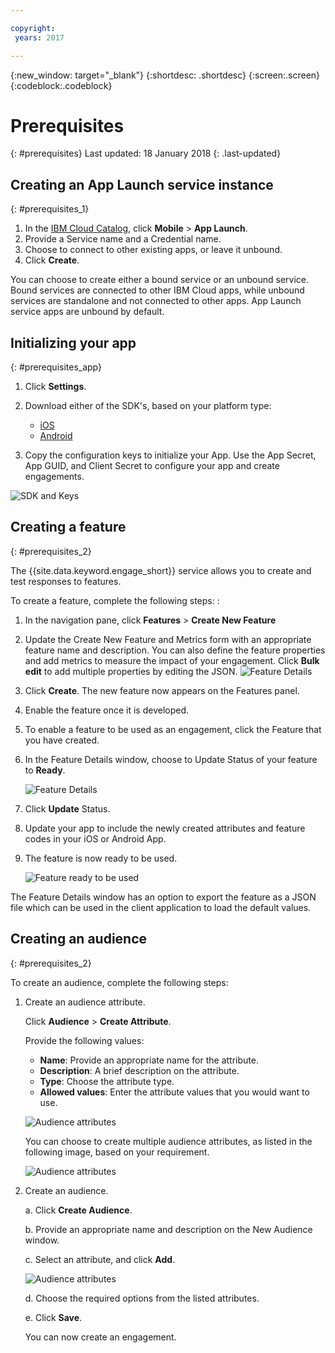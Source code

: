 ```yaml
---

copyright:
 years: 2017

---
```


{:new_window: target="_blank"}
{:shortdesc: .shortdesc}
{:screen:.screen}
{:codeblock:.codeblock}

# Prerequisites
{: #prerequisites}
Last updated: 18 January 2018
{: .last-updated}


## Creating an App Launch service instance
{: #prerequisites_1}

1. In the [IBM Cloud Catalog](https://console.ng.bluemix.net/catalog/), click **Mobile** > **App Launch**.
2. Provide a Service name and a Credential name.
3. Choose to connect to other existing apps, or leave it unbound.
4. Click **Create**.


You can choose to create either a bound service or an unbound service. Bound services are connected to other IBM Cloud apps, while unbound services are standalone and not connected to other apps. App Launch service apps are unbound by default.

## Initializing your app
{: #prerequisites_app}

1. Click **Settings**.
1. Download either of the SDK's, based on your platform type:
	- [iOS](https://github.ibm.com/Engage/bms-clientsdk-ios-swift-engage)
	- [Android](https://github.ibm.com/Engage/bms-clientsdk-android-engage)

2. Copy the configuration keys to initialize your App. Use the App Secret, App GUID, and Client Secret to configure your app and create engagements.

![SDK and Keys](images/engagement_settings.gif)

## Creating a feature
{: #prerequisites_2}

The {{site.data.keyword.engage_short}} service allows you to create and test responses to features. 

To create a feature, complete the following steps: :

1. In the navigation pane, click **Features** > **Create New Feature** 

2. Update the Create New Feature and Metrics form with an appropriate feature name and description. You can also define the feature properties and add metrics to measure the impact of your engagement. Click **Bulk edit** to add multiple properties by editing the JSON.
![Feature Details](images/feature_creating_bulk_edit.png)

3. Click **Create**. The new feature now appears on the Features panel. 

4. Enable the feature once it is developed.

5. To enable a feature to be used as an engagement, click the Feature that you have created.

6. In the Feature Details window, choose to Update Status of your feature to **Ready**.

   ![Feature Details](images/feature_ready.png)

7. Click **Update** Status.

8. Update your app to include the newly created attributes and feature codes in your iOS or Android App. 

9. The feature is now ready to be used.

   ![Feature ready to be used](images/feature_creating.png)
         
The Feature Details window has an option to export the feature as a JSON file which can be used in the client application to load the default values.


## Creating an audience
{: #prerequisites_2}

To create an audience, complete the following steps:

1. Create an audience attribute. 

	Click **Audience** > **Create Attribute**.

	Provide the following values:

	- **Name**: Provide an appropriate name for the attribute.
	- **Description**: A brief description on the attribute.
	- **Type**:	Choose the attribute type.
	- **Allowed values**: Enter the attribute values that you would want to use.

	![Audience attributes](images/audience_attribute_creation.gif)

	You can choose to create multiple audience attributes, as listed in the following image, based on your requirement.
	
	![Audience attributes](images/audience_attributes.gif)

2. Create an audience.

	a. Click **Create Audience**.

	b. Provide an appropriate name and description on the New Audience window.

	c. Select an attribute, and click **Add**.

	![Audience attributes](images/audience_platforms.png)

	d. Choose the required options from the listed attributes.

	e. Click **Save**.
	
	You can now create an engagement.

<!-- You can now create an engagement using the [Feature Control](app_feature_toggle.html) option. -->